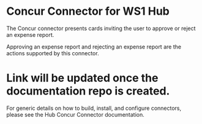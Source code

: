 # Concur Connector for WS1 Hub

The Concur connector presents cards inviting the user to approve or reject an expense report.

Approving an expense report and rejecting an expense report are the actions supported by this connector.

# Link will be updated once the documentation repo is created.
For generic details on how to build, install, and configure connectors, please see the Hub Concur Connector documentation. 
